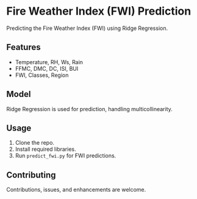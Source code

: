# Fire Weather Index (FWI) Prediction

Predicting the Fire Weather Index (FWI) using Ridge Regression.

## Features
- Temperature, RH, Ws, Rain
- FFMC, DMC, DC, ISI, BUI
- FWI, Classes, Region

## Model
Ridge Regression is used for prediction, handling multicollinearity.

## Usage
1. Clone the repo.
2. Install required libraries.
3. Run `predict_fwi.py` for FWI predictions.

## Contributing
Contributions, issues, and enhancements are welcome.
